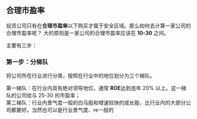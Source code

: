 ##  合理市盈率  

 投资公司只有在**合理市盈率**以下购买才属于安全区域。那么如何去计算一家公司的合理市盈率呢？ 大的原则是一家公司的合理市盈率应该在 **10-30** 之间。   

主要有三步：  

###  第一步：分梯队  

将公司所在行业进行分类，按照在行业中的地位划分为三个梯队。  

第一梯队：在行业内具有绝对领导地位，通常 **ROE**达到连年  20% 以上。这一梯队的公司给与 25-30 的市盈率；  
第二梯队：行业内景气度一般的白马股和增速较快的成长股，比行业内的大部分公司都要好。当然也可以是行业景气度、re一般的